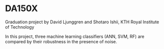 # DA150X
Graduation project by David Ljunggren and Shotaro Ishii, KTH Royal Institute of Technology

In this project, three machine learning classifiers (ANN, SVM, RF) are compared by their robustness in the presence of noise. 

